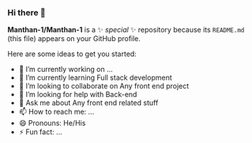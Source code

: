 ### Hi there 👋


**Manthan-1/Manthan-1** is a ✨ _special_ ✨ repository because its `README.md` (this file) appears on your GitHub profile.

Here are some ideas to get you started:

- 🔭 I’m currently working on ...
- 🌱 I’m currently learning  Full stack development
- 👯 I’m looking to collaborate on Any front end project 
- 🤔 I’m looking for help with Back-end
- 💬 Ask me about Any front end related stuff
- 📫 How to reach me: ...
- 😄 Pronouns: He/His
- ⚡ Fun fact: ...

